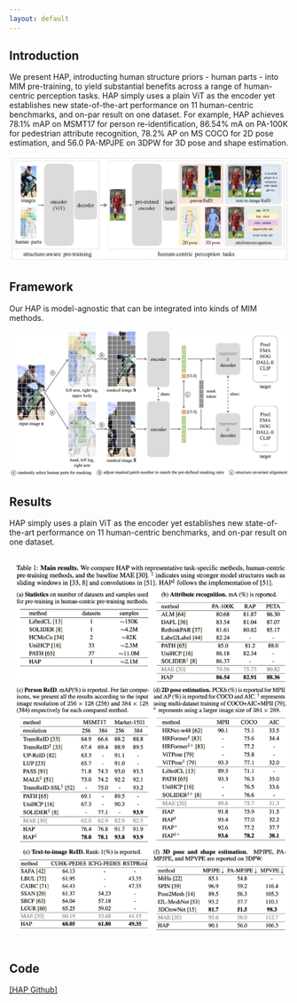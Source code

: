 ```yaml
---
layout: default
---
```


## Introduction
We present HAP, introducting human structure priors - human parts - into MIM pre-training, to yield substantial benefits across a range of human-centric perception tasks. HAP simply uses a plain ViT as the encoder yet establishes new state-of-the-art performance on 11 human-centric benchmarks, and on-par result on one dataset. For example, HAP achieves 78.1% mAP on MSMT17 for person re-identification, 86.54% mA on PA-100K for pedestrian attribute recognition, 78.2% AP on MS COCO for 2D pose estimation, and 56.0 PA-MPJPE on 3DPW for 3D pose and shape estimation.

<center><img src="./assets/intro.jpeg" width="600" alt="Intro" style="padding:0px"></center>

## Framework
Our HAP is model-agnostic that can be integrated into kinds of MIM methods.

<center><img src="./assets/framework.jpg" width="600" alt="Framework" style="padding:0px"></center>

## Results
HAP simply uses a plain ViT as the encoder yet establishes new state-of-the-art performance on 11 human-centric benchmarks, and on-par result on one dataset.

<center><img src="./assets/results.jpg" width="600" alt="Results" style="padding-bottom:20px;padding-top:15px"></center>


## Code
<a href='https://github.com/junkunyuan/HAP'>[HAP Github]</a>

